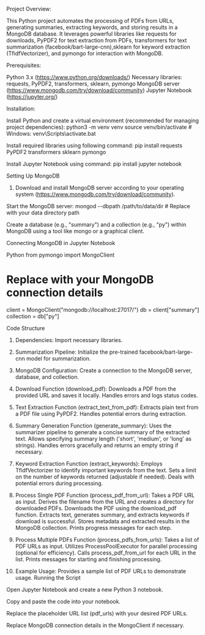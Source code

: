 Project Overview:

This Python project automates the processing of PDFs from URLs, generating summaries, extracting keywords, and storing results in a MongoDB database. It leverages powerful libraries like requests for downloads,
PyPDF2 for text extraction from PDFs, transformers for text summarization (facebook/bart-large-cnn),sklearn for keyword extraction (TfidfVectorizer), and pymongo for interaction with MongoDB.

Prerequisites:

Python 3.x (https://www.python.org/downloads/)
Necessary libraries: requests, PyPDF2, transformers, sklearn, pymongo
MongoDB server (https://www.mongodb.com/try/download/community)
Jupyter Notebook (https://jupyter.org/)

Installation:

Install Python and create a virtual environment (recommended for managing project dependencies):
python3 -m venv venv
source venv/bin/activate  # Windows: venv\Scripts\activate.bat

Install required libraries using following command:
pip install requests PyPDF2 transformers sklearn pymongo

Install Jupyter Notebook using command:
pip install jupyter notebook

Setting Up MongoDB

1.  Download and install MongoDB server according to your operating system (https://www.mongodb.com/try/download/community).   

Start the MongoDB server:
mongod --dbpath /path/to/data/dir  # Replace with your data directory path

Create a database (e.g., "summary") and a collection (e.g., "py") within MongoDB using a tool like mongo or a graphical client.

Connecting MongoDB in Jupyter Notebook

Python
from pymongo import MongoClient

# Replace with your MongoDB connection details
client = MongoClient("mongodb://localhost:27017/")
db = client["summary"]
collection = db["py"]

Code Structure

1. Dependencies:
Import necessary libraries.
                                                 
2. Summarization Pipeline:
Initialize the pre-trained facebook/bart-large-cnn model for summarization.
                                                 
3. MongoDB Configuration:
Create a connection to the MongoDB server, database, and collection.
                                                 
4. Download Function (download_pdf):
Downloads a PDF from the provided URL and saves it locally.
Handles errors and logs status codes.
                                                 
5. Text Extraction Function (extract_text_from_pdf):
Extracts plain text from a PDF file using PyPDF2.
Handles potential errors during extraction.
                                                 
6. Summary Generation Function (generate_summary):
Uses the summarizer pipeline to generate a concise summary of the extracted text.
Allows specifying summary length ('short', 'medium', or 'long' as strings).
Handles errors gracefully and returns an empty string if necessary.
                                                 
7. Keyword Extraction Function (extract_keywords):
Employs TfidfVectorizer to identify important keywords from the text.
Sets a limit on the number of keywords returned (adjustable if needed).
Deals with potential errors during processing.
                                                 
8. Process Single PDF Function (process_pdf_from_url):
Takes a PDF URL as input.
Derives the filename from the URL and creates a directory for downloaded PDFs.
Downloads the PDF using the download_pdf function.
Extracts text, generates summary, and extracts keywords if download is successful.
Stores metadata and extracted results in the MongoDB collection.
Prints progress messages for each step.
                                                 
9. Process Multiple PDFs Function (process_pdfs_from_urls):
Takes a list of PDF URLs as input.
Utilizes ProcessPoolExecutor for parallel processing (optional for efficiency).
Calls process_pdf_from_url for each URL in the list.
Prints messages for starting and finishing processing.
                                                      
10. Example Usage:
Provides a sample list of PDF URLs to demonstrate usage.
Running the Script

Open Jupyter Notebook and create a new Python 3 notebook.

Copy and paste the code into your notebook.

Replace the placeholder URL list (pdf_urls) with your desired PDF URLs.

Replace MongoDB connection details in the MongoClient if necessary.
